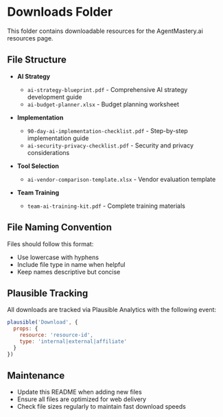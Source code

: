 # Downloads Folder

This folder contains downloadable resources for the AgentMastery.ai resources page.

## File Structure

- **AI Strategy**
  - `ai-strategy-blueprint.pdf` - Comprehensive AI strategy development guide
  - `ai-budget-planner.xlsx` - Budget planning worksheet

- **Implementation**
  - `90-day-ai-implementation-checklist.pdf` - Step-by-step implementation guide
  - `ai-security-privacy-checklist.pdf` - Security and privacy considerations

- **Tool Selection**
  - `ai-vendor-comparison-template.xlsx` - Vendor evaluation template

- **Team Training**
  - `team-ai-training-kit.pdf` - Complete training materials

## File Naming Convention

Files should follow this format:
- Use lowercase with hyphens
- Include file type in name when helpful
- Keep names descriptive but concise

## Plausible Tracking

All downloads are tracked via Plausible Analytics with the following event:
```javascript
plausible('Download', {
  props: {
    resource: 'resource-id',
    type: 'internal|external|affiliate'
  }
})
```

## Maintenance

- Update this README when adding new files
- Ensure all files are optimized for web delivery
- Check file sizes regularly to maintain fast download speeds